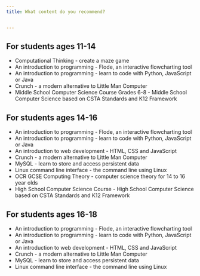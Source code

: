 ```yaml
---
title: What content do you recommend?


---
```


## For students ages 11-14
- Computational Thinking - create a maze game
- An introduction to programming -  Flode, an interactive flowcharting tool
- An introduction to programming -  learn to code with Python, JavaScript or Java
- Crunch - a modern alternative to Little Man Computer
- Middle School Computer Science Course Grades 6-8 - Middle School Computer Science based on CSTA Standards and K12 Framework


## For students ages 14-16
- An introduction to programming -  Flode, an interactive flowcharting tool
- An introduction to programming -  learn to code with Python, JavaScript or Java
- An introduction to web development -  HTML, CSS and JavaScript
- Crunch - a modern alternative to Little Man Computer
- MySQL - learn to store and access persistent data
- Linux command line interface - the command line using Linux
- OCR GCSE Computing Theory -  computer science theory for 14 to 16 year olds
- High School Computer Science Course - High School Computer Science based on CSTA Standards and K12 Framework


## For students ages 16-18
- An introduction to programming -  Flode, an interactive flowcharting tool
- An introduction to programming -  learn to code with Python, JavaScript or Java
- An introduction to web development -  HTML, CSS and JavaScript
- Crunch - a modern alternative to Little Man Computer
- MySQL - learn to store and access persistent data
- Linux command line interface - the command line using Linux